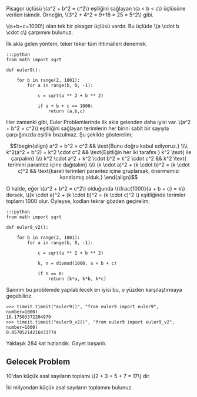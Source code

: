 <!--
.. date: 2018/08/16 21:38:00
.. slug: euler-9
.. title: (Euler 9) Fibonacci Üçlüsü
.. description: Bir dizi sayı içerisinde, çarpımı en yüksek alt diziyi bulacağız
.. tags: mathjax
-->

Pisagor üçlüsü \\(a^2 + b^2 = c^2\\) eşiliğini sağlayan \\(a < b < c\\) üçlüsüne verilen isimdir. Örneğin, \\(3^2 + 4^2 = 9+16 = 25 = 5^2\\) gibi.

\\(a+b+c=1000\\) olan tek bir pisagor üçlüsü vardır. Bu üçlüde \\(a \cdot b \cdot c\\) çarpımını bulunuz. <!-- TEASER_END -->

İlk akla gelen yöntem, teker teker tüm ihtimalleri denemek.

    :::python
    from math import sqrt

    def euler9():
        
        for b in range(2, 1001):
            for a in range(b, 0, -1):
                
                c = sqrt(a ** 2 + b ** 2)
                
                if a + b + c == 1000:
                    return (a,b,c)
                

Her zamanki gibi, Euler Problemlerinde ilk akla gelenden daha iyisi var. \\(a^2 + b^2 = c^2\\) eşitliğini sağlayan terimlerin her birini
sabit bir sayıyla çarpığınızda eşitlik bozulmaz. Şu şekilde gösterelim;

$$\begin{align}
a^2 + b^2 = c^2 && \text{Bunu doğru kabul ediyoruz.} \\\\
k^2(a^2 + b^2) = k^2 \cdot c^2 && \text{Eşitliğin her iki tarafını } k^2 \text{ ile çarpalım} \\\\
k^2 \cdot a^2 + k^2 \cdot b^2 = k^2 \cdot c^2 && k^2 \text{ terimini parantez içine dağıtalım} \\\\
(k \cdot a)^2 + (k \cdot b)^2 = (k \cdot c)^2 && \text{kareli terimleri parantez içine gruplarsak, önermemizi kanıtlamış olduk.}
\end{align}$$

O halde, eğer \\(a^2 + b^2 = c^2\\) olduğunda \\(\frac{1000}{a + b + c} = k\\) dersek, \\((k \cdot a)^2 + (k \cdot b)^2 = (k \cdot c)^2 \\)
eşitliğinde terimler toplamı 1000 olur. Öyleyse, kodları tekrar gözden geçirelim;

    :::python
    from math import sqrt

    def euler9_v2():
        
        for b in range(2, 1001):
            for a in range(b, 0, -1):
                
                c = sqrt(a ** 2 + b ** 2)
                
                k, n = divmod(1000, a + b + c)
                
                if n == 0:
                    return (k*a, k*b, k*c)
                    
Sanırım bu problemde yapılabilecek en iyisi bu, o yüzden karşılaştırmaya geçebiliriz.

    >>> timeit.timeit("euler9()", "from euler9 import euler9", number=1000)
    16.17503372204979
    >>> timeit.timeit("euler9_v2()", "from euler9 import euler9_v2", number=1000)
    0.05705214216433774
    
Yaklaşık 284 kat hızlandık. Gayet başarılı.

## Gelecek Problem

10'dan küçük asal sayıların toplamı \\(2 + 3 + 5 + 7 = 17\\) dir.

İki milyondan küçük asal sayıların toplamını bulunuz.


